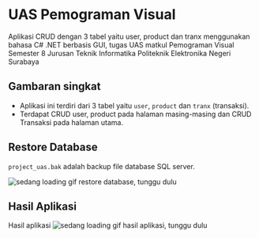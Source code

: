 # UAS Pemograman Visual
Aplikasi CRUD dengan 3 tabel yaitu user, product dan tranx menggunakan bahasa C# .NET berbasis GUI, tugas UAS matkul Pemograman Visual Semester 8 Jurusan Teknik Informatika Politeknik Elektronika Negeri Surabaya

## Gambaran singkat
- Aplikasi ini terdiri dari 3 tabel yaitu `user`, `product` dan `tranx` (transaksi). 
- Terdapat CRUD user, product pada halaman masing-masing dan CRUD Transaksi pada halaman utama.

## Restore Database
`project_uas.bak` adalah backup file database SQL server.

![sedang loading gif restore database, tunggu dulu](/restore-database.gif)

## Hasil Aplikasi
Hasil aplikasi
![sedang loading gif hasil aplikasi, tunggu dulu](/hasil_aplikasi.gif)